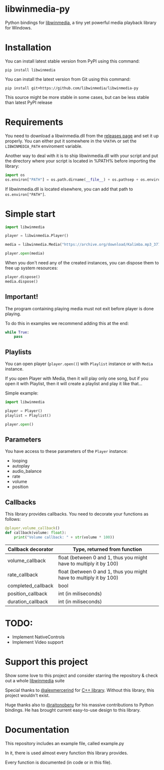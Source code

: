 # libwinmedia-py
Python bindings for [libwinmedia](https://github.com/harmonoid/libwinmedia), a tiny yet powerful media playback library for Windows.

# Installation
You can install latest stable version from PyPI using this command:
```shell
pip install libwinmedia
```

You can install the latest version from Git using this command:
```shell
pip install git+https://github.com/libwinmedia/libwinmedia-py
```
This source might be more stable in some cases, but can be less stable than latest PyPI release

# Requirements
You need to download a libwinmedia.dll from the [releases page](https://github.com/harmonoid/libwinmedia/releases) and set it up properly. You can either put it somewhere in the `%PATH%` or set the `LIBWINMEDIA_PATH` enviroment variable.

Another way to deal with it is to ship libwinmedia.dll with your script and put the directory where your script is located in %PATH% before importing the library:
```py
import os
os.environ["PATH"] = os.path.dirname(__file__) + os.pathsep + os.environ["PATH"]
```
If libwinmedia.dll is located elsewhere, you can add that path to `os.environ["PATH"]`.

# Simple start
```py
import libwinmedia

player = libwinmedia.Player()

media = libwinmedia.Media("https://archive.org/download/Kalimba.mp3_377/Kalimba.mp3")

player.open(media)
```

When you don't need any of the created instances, you can dispose them to free up system resources:
```py
player.dispose()
media.dispose()
```

## Important!
The program containing playing media must not exit before player is done playing.

To do this in examples we recommend adding this at the end:
```py
while True:
    pass
```

## Playlists
You can open player (`player.open()`) with `Playlist` instance or with
`Media` instance.

If you open Player with Media, then it will play only one song, but if you open
it with Playlist, then it will create a playlist and play it like that...

Simple example:
```py
import libwinmedia

player = Player()
playlist = Playlist()

player.open()
```

## Parameters
You have access to these parameters of the `Player` instance:
- looping
- autoplay
- audio_balance
- rate
- volume
- position

## Callbacks
This library provides callbacks. You need to decorate your functions as follows:
```py
@player.volume_callback()
def callback(volume: float):
    print("Volume callback: " + str(volume * 100))
```

| Callback decorator  | Type, returned from function                                       |
|---------------------|--------------------------------------------------------------------|
| volume_callback     | float (between 0 and 1, thus you might have to multiply it by 100) |
| rate_callback       | float (between 0 and 1, thus you might have to multiply it by 100) |
| completed_callback  | bool                                                               |
| position_callback   | int (in miliseconds)                                               |
| duration_callback   | int (in miliseconds)                                               |

# TODO:
- Implement NativeControls
- Implement Video support

# Support this project
Show some love to this project and consider starring the repository & check out a whole [libwinmedia](https://github.com/libwinmedia) suite

Special thanks to [@alexmercerind](https://github.com/alexmercerind) for [C++ library](https://github.com/libwinmedia/libwinmedia).
Without this library, this project wouldn't exist.

Huge thanks also to [@raitonoberu](https://github.com/raitonoberu) for his massive contributions to Python bindings.
He has brought current easy-to-use design to this library.

# Documentation
This repository includes an example file, called example.py

In it, there is used almost every function this library provides.

Every function is documented (in code or in this file).
